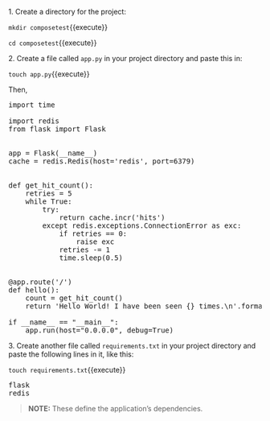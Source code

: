 1\. Create a directory for the project:

`mkdir composetest`{{execute}}

`cd composetest`{{execute}}


2\. Create a file called `app.py` in your project directory and paste this in:

`touch app.py`{{execute}}

Then,

<pre class="file" data-filename="app.py" data-target="replace">
import time

import redis
from flask import Flask


app = Flask(__name__)
cache = redis.Redis(host='redis', port=6379)


def get_hit_count():
    retries = 5
    while True:
        try:
            return cache.incr('hits')
        except redis.exceptions.ConnectionError as exc:
            if retries == 0:
                raise exc
            retries -= 1
            time.sleep(0.5)


@app.route('/')
def hello():
    count = get_hit_count()
    return 'Hello World! I have been seen {} times.\n'.format(count)

if __name__ == "__main__":
    app.run(host="0.0.0.0", debug=True)
</pre>

3\. Create another file called `requirements.txt` in your project directory and paste the following lines in it, like this:

`touch requirements.txt`{{execute}}

<pre class="file" data-filename="requirements.txt" data-target="replace">
flask
redis
</pre>

> **NOTE:** These define the application’s dependencies.
